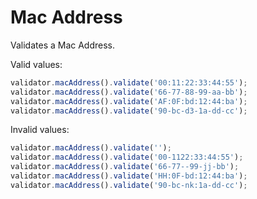 # Mac Address

Validates a Mac Address.

Valid values:

```js
validator.macAddress().validate('00:11:22:33:44:55');
validator.macAddress().validate('66-77-88-99-aa-bb');
validator.macAddress().validate('AF:0F:bd:12:44:ba');
validator.macAddress().validate('90-bc-d3-1a-dd-cc');
```

Invalid values:

```js
validator.macAddress().validate('');
validator.macAddress().validate('00-1122:33:44:55');
validator.macAddress().validate('66-77--99-jj-bb');
validator.macAddress().validate('HH:0F-bd:12:44:ba');
validator.macAddress().validate('90-bc-nk:1a-dd-cc');
```
